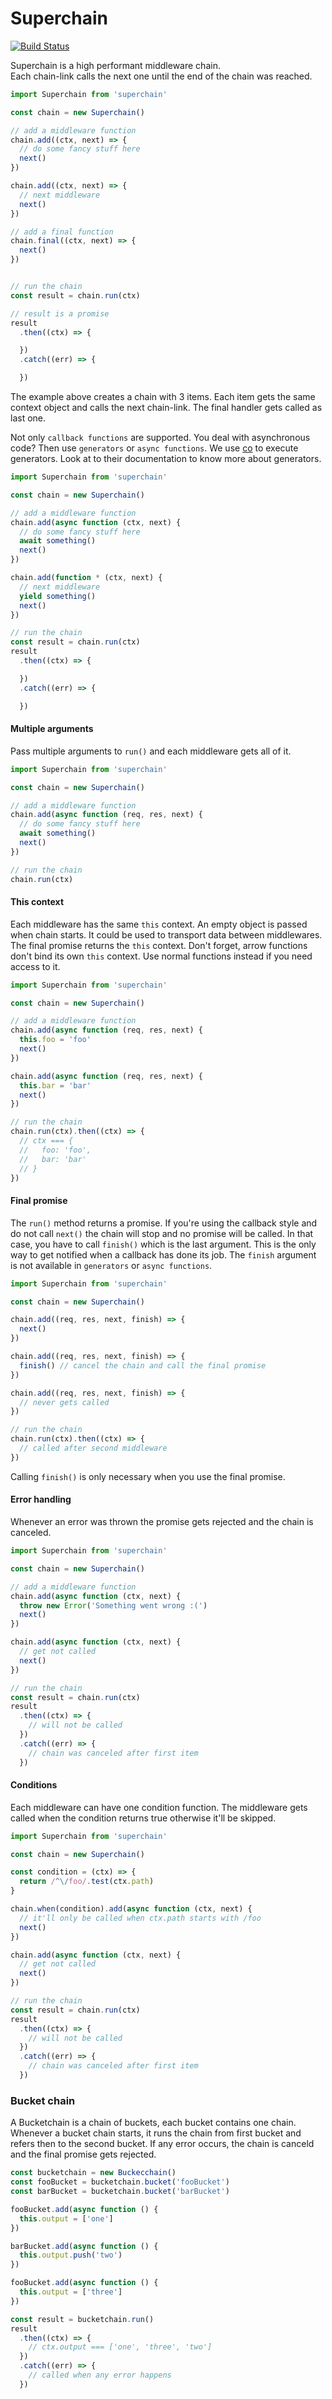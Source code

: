 # Superchain

[![Build Status](https://travis-ci.org/Andifeind/superchain.svg?branch=master)](https://travis-ci.org/Andifeind/superchain)

Superchain is a high performant middleware chain.  
Each chain-link calls the next one until the end of the chain was reached.

```js
import Superchain from 'superchain'

const chain = new Superchain()

// add a middleware function
chain.add((ctx, next) => {
  // do some fancy stuff here
  next()
})

chain.add((ctx, next) => {
  // next middleware
  next()
})

// add a final function
chain.final((ctx, next) => {
  next()
})


// run the chain
const result = chain.run(ctx)

// result is a promise
result
  .then((ctx) => {

  })
  .catch((err) => {

  })

```

The example above creates a chain with 3 items. Each item gets the same context object and calls the next chain-link. The final handler gets called as last one.

Not only `callback functions` are supported. You deal with asynchronous code? Then use `generators` or `async functions`. We use [co](https://www.npmjs.com/package/co) to execute generators.
Look at to their documentation to know more about generators.

```js
import Superchain from 'superchain'

const chain = new Superchain()

// add a middleware function
chain.add(async function (ctx, next) {
  // do some fancy stuff here
  await something()
  next()
})

chain.add(function * (ctx, next) {
  // next middleware
  yield something()
  next()
})

// run the chain
const result = chain.run(ctx)
result
  .then((ctx) => {

  })
  .catch((err) => {

  })

```

#### Multiple arguments

Pass multiple arguments to `run()` and each middleware gets all of it.

```js
import Superchain from 'superchain'

const chain = new Superchain()

// add a middleware function
chain.add(async function (req, res, next) {
  // do some fancy stuff here
  await something()
  next()
})

// run the chain
chain.run(ctx)
```


#### This context

Each middleware has the same `this` context. An empty object is passed when chain starts. It could be used to transport data between middlewares. The final promise returns the `this` context. Don't forget, arrow functions don't bind its own `this` context. Use normal functions instead if you need access to it.

```js
import Superchain from 'superchain'

const chain = new Superchain()

// add a middleware function
chain.add(async function (req, res, next) {
  this.foo = 'foo'
  next()
})

chain.add(async function (req, res, next) {
  this.bar = 'bar'
  next()
})

// run the chain
chain.run(ctx).then((ctx) => {
  // ctx === {
  //   foo: 'foo',
  //   bar: 'bar'
  // }
})
```

#### Final promise

The `run()` method returns a promise. If you're using the callback style and do not call `next()` the chain will stop and no promise will be called. In that case, you have to call `finish()` which is the last argument. This is the only way to get notified when a callback has done its job. The `finish` argument is not available in `generators` or `async functions`.

```js
import Superchain from 'superchain'

const chain = new Superchain()

chain.add((req, res, next, finish) => {
  next()
})

chain.add((req, res, next, finish) => {
  finish() // cancel the chain and call the final promise
})

chain.add((req, res, next, finish) => {
  // never gets called
})

// run the chain
chain.run(ctx).then((ctx) => {
  // called after second middleware
})
```

Calling `finish()` is only necessary when you use the final promise.


#### Error handling

Whenever an error was thrown the promise gets rejected and the chain is canceled.

```js
import Superchain from 'superchain'

const chain = new Superchain()

// add a middleware function
chain.add(async function (ctx, next) {
  throw new Error('Something went wrong :(')
  next()
})

chain.add(async function (ctx, next) {
  // get not called
  next()
})

// run the chain
const result = chain.run(ctx)
result
  .then((ctx) => {
    // will not be called
  })
  .catch((err) => {
    // chain was canceled after first item
  })

```

#### Conditions

Each middleware can have one condition function. The middleware gets called when the condition returns true otherwise it'll be skipped.

```js
import Superchain from 'superchain'

const chain = new Superchain()

const condition = (ctx) => {
  return /^\/foo/.test(ctx.path)
}

chain.when(condition).add(async function (ctx, next) {
  // it'll only be called when ctx.path starts with /foo
  next()
})

chain.add(async function (ctx, next) {
  // get not called
  next()
})

// run the chain
const result = chain.run(ctx)
result
  .then((ctx) => {
    // will not be called
  })
  .catch((err) => {
    // chain was canceled after first item
  })

```

### Bucket chain

A Bucketchain is a chain of buckets, each bucket contains one chain.
Whenever a bucket chain starts, it runs the chain from first bucket and refers then to the second bucket. If any error occurs, the chain is canceld and the final promise gets rejected.

```js
const bucketchain = new Buckecchain()
const fooBucket = bucketchain.bucket('fooBucket')
const barBucket = bucketchain.bucket('barBucket')

fooBucket.add(async function () {
  this.output = ['one']
})

barBucket.add(async function () {
  this.output.push('two')
})

fooBucket.add(async function () {
  this.output = ['three']
})

const result = bucketchain.run()
result
  .then((ctx) => {
    // ctx.output === ['one', 'three', 'two']
  })
  .catch((err) => {
    // called when any error happens
  })
```

